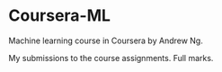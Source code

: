 # Coursera-ML
Machine learning course in Coursera by Andrew Ng.  

My submissions to the course assignments. Full marks.
